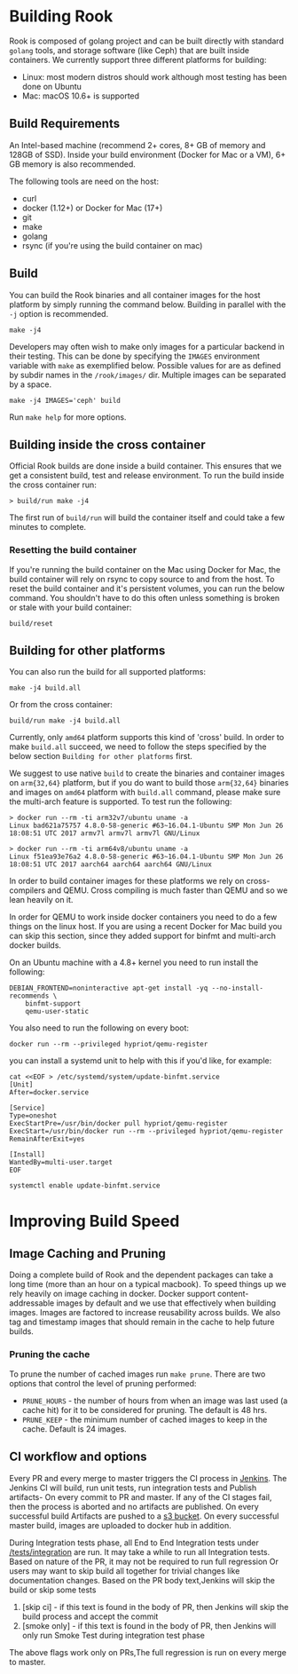 # Building Rook

Rook is composed of golang project and can be built directly with standard `golang` tools,
and storage software (like Ceph) that are built inside containers. We currently support
three different platforms for building:

  * Linux: most modern distros should work although most testing has been done on Ubuntu
  * Mac: macOS 10.6+ is supported

## Build Requirements

An Intel-based machine (recommend 2+ cores, 8+ GB of memory and 128GB of SSD). Inside your build environment (Docker for Mac or a VM), 6+ GB memory is also recommended.

The following tools are need on the host:
  - curl
  - docker (1.12+) or Docker for Mac (17+)
  - git
  - make
  - golang
  - rsync (if you're using the build container on mac)

## Build

You can build the Rook binaries and all container images for the host platform by simply running the
command below. Building in parallel with the `-j` option is recommended.

```
make -j4
```

Developers may often wish to make only images for a particular backend in their testing. This can
be done by specifying the `IMAGES` environment variable with `make` as exemplified below. Possible
values for are as defined by subdir names in the `/rook/images/` dir. Multiple images can be separated by a space.

```
make -j4 IMAGES='ceph' build
```

Run `make help` for more options.

## Building inside the cross container

Official Rook builds are done inside a build container. This ensures that we get a consistent build, test and release environment. To run the build inside the cross container run:

```
> build/run make -j4
```

The first run of `build/run` will build the container itself and could take a few
minutes to complete.

### Resetting the build container

If you're running the build container on the Mac using Docker for Mac, the build
container will rely on rsync to copy source to and from the host. To reset the build container and it's persistent volumes, you can run the below command. You shouldn't have to do this often unless something is broken or stale with your build container:

```
build/reset
```

## Building for other platforms

You can also run the build for all supported platforms:

```
make -j4 build.all
```

Or from the cross container:

```
build/run make -j4 build.all
```

Currently, only `amd64` platform supports this kind of 'cross' build. In order to make `build.all`
succeed, we need to follow the steps specified by the below section `Building for other platforms`
first.

We suggest to use native `build` to create the binaries and container images on `arm{32,64}`
platform, but if you do want to build those `arm{32,64}` binaries and images on `amd64` platform
with `build.all` command, please make sure the multi-arch feature is supported. To test run the
following:

```
> docker run --rm -ti arm32v7/ubuntu uname -a
Linux bad621a75757 4.8.0-58-generic #63~16.04.1-Ubuntu SMP Mon Jun 26 18:08:51 UTC 2017 armv7l armv7l armv7l GNU/Linux

> docker run --rm -ti arm64v8/ubuntu uname -a
Linux f51ea93e76a2 4.8.0-58-generic #63~16.04.1-Ubuntu SMP Mon Jun 26 18:08:51 UTC 2017 aarch64 aarch64 aarch64 GNU/Linux
```

In order to build container images for these platforms we rely on cross-compilers and QEMU. Cross compiling is much faster than QEMU and so we lean heavily on it.

In order for QEMU to work inside docker containers you need to do a few things on
the linux host. If you are using a recent Docker for Mac build you can skip this section, since they added support for binfmt and multi-arch docker builds.

On an Ubuntu machine with a 4.8+ kernel you need to run install the following:

```
DEBIAN_FRONTEND=noninteractive apt-get install -yq --no-install-recommends \
    binfmt-support
    qemu-user-static
```

You also need to run the following on every boot:

```
docker run --rm --privileged hypriot/qemu-register
```

you can install a systemd unit to help with this if you'd like, for example:

```
cat <<EOF > /etc/systemd/system/update-binfmt.service
[Unit]
After=docker.service

[Service]
Type=oneshot
ExecStartPre=/usr/bin/docker pull hypriot/qemu-register
ExecStart=/usr/bin/docker run --rm --privileged hypriot/qemu-register
RemainAfterExit=yes

[Install]
WantedBy=multi-user.target
EOF

systemctl enable update-binfmt.service
```

# Improving Build Speed

## Image Caching and Pruning

Doing a complete build of Rook and the dependent packages can take a long time (more than an hour on a typical macbook). To speed things up we rely heavily on image caching in docker. Docker support content-addressable images by default and we use that effectively when building images. Images are factored to increase reusability across builds. We also tag and timestamp images that should remain in the cache to help future builds.

### Pruning the cache

To prune the number of cached images run `make prune`. There are two options that control the level of pruning performed:

- `PRUNE_HOURS` - the number of hours from when an image was last used (a cache hit) for it to be considered for pruning. The default is 48 hrs.
- `PRUNE_KEEP` - the minimum number of cached images to keep in the cache. Default is 24 images.

## CI workflow and options
Every PR and every merge to master triggers the CI process in [Jenkins](http://jenkins.rook.io).
The Jenkins CI will build, run unit tests, run integration tests and Publish artifacts- On every commit to PR and master.
If any of the CI stages fail, then the process is aborted and no artifacts are published.
On every successful build Artifacts are pushed to a [s3 bucket](https://release.rook.io/). On every successful master build,
images are uploaded to docker hub in addition.

During Integration tests phase, all End to End Integration tests under [/tests/integration](/tests/integration) are run.
It may take a while to run all Integration tests. Based on nature of the PR, it may not be required to run full regression
Or users may want to skip build all together for trivial changes like documentation changes. Based on the PR body text,Jenkins will skip the build or skip some tests

1. [skip ci] - if this text is found in the body of PR, then Jenkins will skip the build process and accept the commit
2. [smoke only] - if this text is found in the body of PR, then Jenkins will only run Smoke Test during integration test phase

The above flags work only on PRs,The full regression is run on every merge to master.
